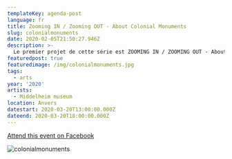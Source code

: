 ```yaml
---
templateKey: agenda-post
language: fr
title: Zooming IN / Zooming OUT - About Colonial Monuments
slug: colonialmonuments
date: 2020-02-05T21:50:27.946Z
description: >-
  Le premier projet de cette série est ZOOMING IN / ZOOMING OUT - About Colonial Monuments, un symposium dans lequel des universitaires, des artistes et des travailleurs culturels parlent d'attitudes historiques, d'actions de restauration, de réponses artistiques et de choix institutionnels.
featuredpost: true
featuredimage: /img/colonialmonuments.jpg
tags:
  - arts
year: '2020'
artists:
  - Middelheim museum
location: Anvers
datestart: 2020-03-20T13:00:00.000Z
dateend: 2020-03-20T18:00:00.000Z
---
```

[Attend this event on Facebook](https://www.facebook.com/events/277547893221661/)

![colonialmonuments](/img/colonialmonuments.jpg "colonialmonuments")
